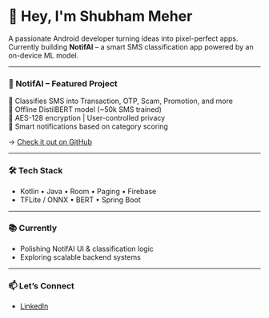 # 👋 Hey, I'm Shubham Meher

A passionate Android developer turning ideas into pixel-perfect apps.  
Currently building **NotifAI** – a smart SMS classification app powered by an on-device ML model.

---

### 🚀 NotifAI – Featured Project
📱 Classifies SMS into Transaction, OTP, Scam, Promotion, and more  
🤖 Offline DistilBERT model (~50k SMS trained)  
🔐 AES-128 encryption | User-controlled privacy  
🧠 Smart notifications based on category scoring

→ [Check it out on GitHub](https://github.com/shubhammeher/NotifAI)

---

### 🛠️ Tech Stack
- Kotlin • Java • Room • Paging • Firebase
- TFLite / ONNX • BERT • Spring Boot

---

### 📚 Currently
- Polishing NotifAI UI & classification logic
- Exploring scalable backend systems

---

### 📫 Let’s Connect
- [LinkedIn](https://linkedin.com/in/shubhammeher)
